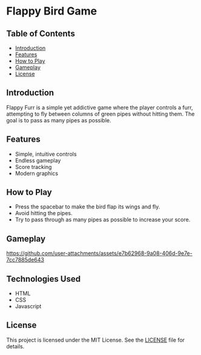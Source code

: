 # Flappy Bird Game

## Table of Contents
- [Introduction](#introduction)
- [Features](#features)
- [How to Play](#how-to-play)
- [Gameplay](#gameplay)
- [License](#license)

## Introduction
Flappy Furr is a simple yet addictive game where the player controls a furr, attempting to fly between columns of green pipes without hitting them. The goal is to pass as many pipes as possible.

## Features
- Simple, intuitive controls
- Endless gameplay
- Score tracking
- Modern graphics

## How to Play
- Press the spacebar to make the bird flap its wings and fly.
- Avoid hitting the pipes.
- Try to pass through as many pipes as possible to increase your score.

## Gameplay

https://github.com/user-attachments/assets/e7b62968-9a08-406d-9e7e-7cc7885de643


## Technologies Used
- HTML
- CSS
- Javascript 

## License
This project is licensed under the MIT License. See the [LICENSE](LICENSE) file for details.
